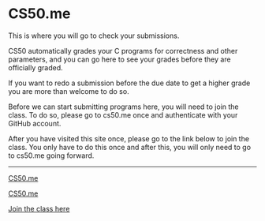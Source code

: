 # CS50.me

This is where you will go to check your submissions.

CS50 automatically grades your C programs for correctness and other parameters, and you can go here to see your grades before they are officially graded. 

If you want to redo a submission before the due date to get a higher grade you are more than welcome to do so.

Before we can start submitting programs here, you will need to join the class.  To do so, please go to cs50.me once and authenticate with your GitHub account. 

After you have visited this site once, please go to the link below to join the class.  You only have to do this once and after this, you will only need to go to cs50.me going forward.

---

[CS50.me](https://cs50.me)

<a href="https://cs50.me" target="_blank">CS50.me</a>

[Join the class here](https://cs50.me/courses/37e59687-be52-4521-82d7-dffe32d797cc/join)
